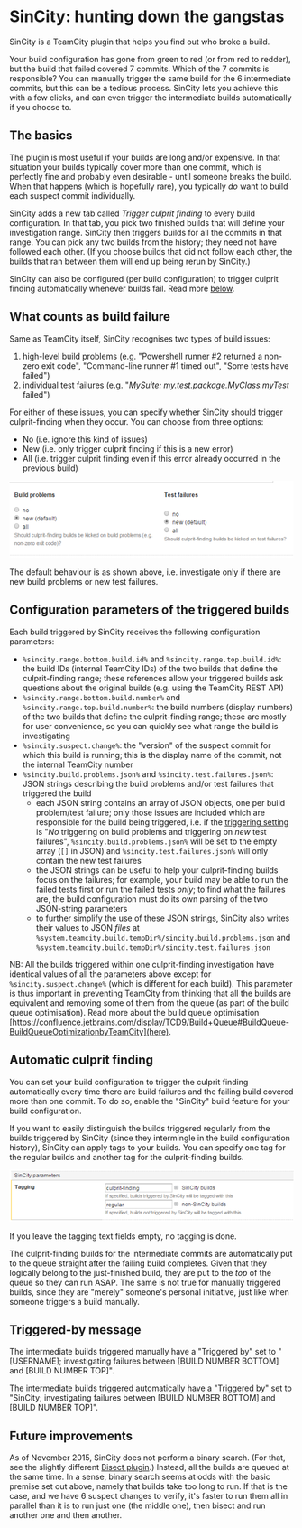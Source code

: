 # SinCity: hunting down the gangstas

SinCity is a TeamCity plugin that helps you find out who broke a build.

Your build configuration has gone from green to red (or from red to redder), but the build that failed covered 7
commits. Which of the 7 commits is responsible? You can manually trigger the same build for the 6 intermediate commits,
but this can be a tedious process. SinCity lets you achieve this with a few clicks, and can even trigger the
intermediate builds automatically if you choose to.

## The basics

The plugin is most useful if your builds are long and/or expensive. In that situation your builds typically cover more
than one commit, which is perfectly fine and probably even desirable - until someone breaks the build. When that happens
(which is hopefully rare), you typically *do* want to build each suspect commit individually.

SinCity adds a new tab called *Trigger culprit finding* to every build configuration. In that tab, you pick two finished
builds that will define your investigation range. SinCity then triggers builds for all the commits in that range. You
can pick any two builds from the history; they need not have followed each other. (If you choose builds that did not
follow each other, the builds that ran between them will end up being rerun by SinCity.)

SinCity can also be configured (per build configuration) to trigger culprit finding automatically whenever builds fail.
Read more [below](#automatic-culprit-finding).

## What counts as build failure

Same as TeamCity itself, SinCity recognises two types of build issues:

1. high-level build problems (e.g. "Powershell runner #2 returned a non-zero exit code", "Command-line runner #1 timed
   out", "Some tests have failed")
2. individual test failures (e.g. "*MySuite: my.test.package.MyClass.myTest* failed")

For either of these issues, you can specify whether SinCity should trigger culprit-finding when they occur. You can
choose from three options:
* No (i.e. ignore this kind of issues)
* New (i.e. only trigger culprit finding if this is a new error)
* All (i.e. trigger culprit finding even if this error already occurred in the previous build)

![What counts as build failure](/images/two-types-of-issues.PNG)

The default behaviour is as shown above, i.e. investigate only if there are new build problems or new test failures.

## Configuration parameters of the triggered builds

Each build triggered by SinCity receives the following configuration parameters:

* `%sincity.range.bottom.build.id%` and `%sincity.range.top.build.id%`: the build IDs (internal TeamCity IDs) of the two
  builds that define the culprit-finding range; these references allow your triggered builds ask questions about the
  original builds (e.g. using the TeamCity REST API)
* `%sincity.range.bottom.build.number%` and `%sincity.range.top.build.number%`: the build numbers (display numbers) of the
  two builds that define the culprit-finding range; these are mostly for user convenience, so you can quickly see what
  range the build is investigating
* `%sincity.suspect.change%`: the "version" of the suspect commit for which this build is running; this is the display
  name of the commit, not the internal TeamCity number
* `%sincity.build.problems.json%` and `%sincity.test.failures.json%`: JSON strings describing the build problems and/or test
  failures that triggered the build
    * each JSON string contains an array of JSON objects, one per build problem/test failure; only those issues are
      included which are responsible for the build being triggered, i.e. if the [triggering
      setting](#what-counts-as-build-failure) is "*No* triggering on build problems and triggering on *new* test
      failures", `%sincity.build.problems.json%` will be set to the empty array (`[]` in JSON) and
      `%sincity.test.failures.json%` will only contain the new test failures
    * the JSON strings can be useful to help your culprit-finding builds focus on the failures; for example, your build
      may be able to run the failed tests first or run the failed tests *only*; to find what the failures are, the build
      configuration must do its own parsing of the two JSON-string parameters
    * to further simplify the use of these JSON strings, SinCity also writes their values to JSON *files* at
      `%system.teamcity.build.tempDir%/sincity.build.problems.json` and
      `%system.teamcity.build.tempDir%/sincity.test.failures.json`

NB: All the builds triggered within one culprit-finding investigation have identical values of all the parameters above
except for `%sincity.suspect.change%` (which is different for each build). This parameter is thus important in preventing
TeamCity from thinking that all the builds are equivalent and removing some of them from the queue (as part of the build
queue optimisation). Read more about the build queue optimisation
[https://confluence.jetbrains.com/display/TCD9/Build+Queue#BuildQueue-BuildQueueOptimizationbyTeamCity](here).

## Automatic culprit finding

You can set your build configuration to trigger the culprit finding automatically every time there are build failures
and the failing build covered more than one commit. To do so, enable the "SinCity" build feature for your build
configuration.

If you want to easily distinguish the builds triggered regularly from the builds triggered by SinCity (since they
intermingle in the build configuration history), SinCity can apply tags to your builds. You can specify one tag for the
regular builds and another tag for the culprit-finding builds.

![Tagging](/images/tagging.PNG)

If you leave the tagging text fields empty, no tagging is done.

The culprit-finding builds for the intermediate commits are automatically put to the queue straight after the failing
build completes. Given that they logically belong to the just-finished build, they are put to the *top* of the queue so
they can run ASAP. The same is not true for manually triggered builds, since they are "merely" someone's personal
initiative, just like when someone triggers a build manually.

## Triggered-by message

The intermediate builds triggered manually have a "Triggered by" set to "[USERNAME]; investigating failures between
[BUILD NUMBER BOTTOM] and [BUILD NUMBER TOP]".

The intermediate builds triggered automatically have a "Triggered by" set to "SinCity; investigating failures between
[BUILD NUMBER BOTTOM] and [BUILD NUMBER TOP]".

## Future improvements

As of November 2015, SinCity does not perform a binary search. (For that, see the slightly different [Bisect
plugin](https://github.com/tkirill/tc-bisect).) Instead, all the builds are queued at the same time. In a sense, binary
search seems at odds with the basic premise set out above, namely that builds take too long to run. If that is the case,
and we have 6 suspect changes to verify, it's faster to run them all in parallel than it is to run just one (the middle
one), then bisect and run another one and then another.
